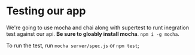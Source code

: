 # Testing our app

We're going to use mocha and chai along with supertest to runt inegration test against our api. **Be sure to gloably install mocha**. `npm i -g mocha`.

To run the test, run `mocha server/spec.js` or `npm test`;
